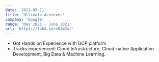 ```yaml
---
date: '2021-05-11'
title: 'Ultimate Achiever'
company: 'Google'
range: 'May 2021 - June 2021'
url: 'https://lnkd.in/e92m3xr'
---
```


- Got Hands on Experience with GCP platform
- Tracks experienced: Cloud Infrastructure, Cloud-native Application Development, Big Data & Machine Learning.
